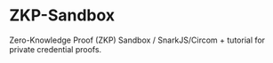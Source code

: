 # ZKP-Sandbox
Zero-Knowledge Proof (ZKP) Sandbox / SnarkJS/Circom + tutorial for private credential proofs.
